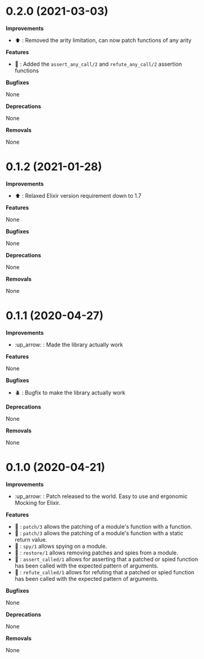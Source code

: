 # 0.2.0 (2021-03-03)

**Improvements**

- :arrow_up: : Removed the arity limitation, can now patch functions of any arity

**Features**

- :gift: : Added the `assert_any_call/2` and `refute_any_call/2` assertion functions

**Bugfixes**

None

**Deprecations**

None

**Removals**

None

# 0.1.2 (2021-01-28)

**Improvements**

- :arrow_up: : Relaxed Elixir version requirement down to 1.7

**Features**

None

**Bugfixes**

None

**Deprecations**

None

**Removals**

None

# 0.1.1 (2020-04-27)

**Improvements**

- :up_arrow: : Made the library actually work

**Features**

None

**Bugfixes**

- :beetle: : Bugfix to make the library actually work

**Deprecations**

None

**Removals**

None


# 0.1.0 (2020-04-21)

**Improvements**

- :up_arrow: : Patch released to the world.  Easy to use and ergonomic Mocking for Elixir.

**Features**

- :gift: : `patch/3` allows the patching of a module's function with a function.
- :gift: : `patch/3` allows the patching of a module's function with a static return value.
- :gift: : `spy/1` allows spying on a module.
- :gift: : `restore/1` allows removing patches and spies from a module.
- :gift: : `assert_called/1` allows for asserting that a patched or spied function has been called with the expected pattern of arguments.
- :gift: : `refute_called/1` allows for refuting that a patched or spied function has been called with the expected pattern of arguments.

**Bugfixes**

None

**Deprecations**

None

**Removals**

None
